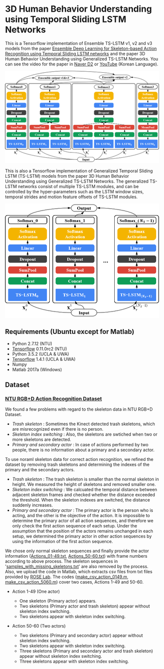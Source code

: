 # 3D Human Behavior Understanding using Temporal Sliding LSTM Networks

This is a Tensorflow implementation of Ensemble TS-LSTM v1, v2 and v3 models from the paper [Ensemble Deep Learning for Skeleton-based Action Recognition using Temporal Sliding LSTM networks][1] and the paper 3D Human Behavior Understanding using Generalized TS-LSTM Networks. You can see the video for the paper in [Naver D2][2] or [YouTube][3] (Korean Language).

![Model architecture](Image/ensemble_model.png)

This is also a Tensorflow implementation of Generalized Temporal Sliding LSTM (TS-LSTM) models from the paper 3D Human Behavior Understanding using Generalized TS-LSTM Networks. The generalized TS-LSTM networks consist of multiple TS-LSTM modules, and can be controlled by the hyper-parameters such as the LSTM window sizes, temporal strides and motion feature offsets of TS-LSTM modules.

![Model architecture](Image/generalized_model.png)

## Requirements (Ubuntu except for Matlab)
- Python 2.7.12 (NTU)
- [Tensorflow][4] 0.11.0rc2 (NTU)
- Python 3.5.2 (UCLA & UWA)
- [Tensorflow][4] 1.4.1 (UCLA & UWA)
- Numpy
- Matlab 2017a (Windows)

## Dataset
### [NTU RGB+D Action Recognition Dataset][5]

We found a few problems with regard to the skeleton data in NTU RGB+D Dataset.

- *Trash skeleton*
  : Sometimes the Kinect detected trash skeletons, which are misrecognized even if there is no person.
- *Skeleton index switching*
  : Also, the skeletons are swtiched when two or more skeletons are detected.
- *Primary and secondary actor*
  : In case of actions performed by two people, there is no information about a primary and a secondary actor.

To use noraml skeleton data for correct action recognition, we refined the dataset by removing trash skeletons and determining the indexes of the primary and the secondary actors.

- *Trash skeleton*
: The trash skeleton is smaller than the normal skeleton in height.
  We measured the height of skeletons and removed smaller one.
- *Skeleton index switching*
  : We calcuated the temporal distance between adjacent skeleton frames and checked whether the distance exceeded the threshold.
  When the skeleton indexes are switched, the distance suddenly increases.
- *Primary and secondary actor*
  : The primary actor is the person who is acting, and the other is the objective of the action.
  It is impossible to determine the primary actor of all action sequences, and therefore we only check the first action sequence of each setup.
  Under the assumption that the position of the actors remains unchanged in each setup, we determined the primary actor in other action sequences by using the information of the first action sequence.

We chose only normal skeleton sequences and finally provide the actor information ([Actions_01-49.txt][10], [Actions_50-60.txt][11]) with frame numbers according to above process.
The skeleton sequences in '[samples_with_missing_skeletons.txt][6]' are also removed by the process.
Also, we upload the code in Matlab, which extracts csv files from txt files provided by [ROSE Lab][7].
The codes ([make_csv_action_0149.m][8], [make_csv_action_5060.m][9]) cover two cases, Actions 1-49 and 50-60.

- Action 1-49 (One actor)
  - One skeleton (Primary actor) appears.
  - Two skeletons (Primary actor and trash skeleton) appear without skeleton index switching.
  - Two skeletons appear with skeleton index switching.
  
- Action 50-60 (Two actors)
  - Two skeletons (Primary and secondary actor) appear without skeleton index switching.
  - Two skeletons appear with skeleton index switching.
  - Three skeletons (Primary and secondary actor and trash skeleton) appear without skeleton index switching.
  - Three skeletons appear with skeleton index switching.

[1]: http://openaccess.thecvf.com/content_ICCV_2017/papers/Lee_Ensemble_Deep_Learning_ICCV_2017_paper.pdf
[2]: http://m.tv.naver.com/v/2643231
[3]: https://youtu.be/KSy7flzu4Es
[4]: https://www.tensorflow.org/install/
[5]: https://github.com/InwoongLee/NTURGB-D
[6]: https://github.com/InwoongLee/NTURGB-D/blob/master/Matlab/samples_with_missing_skeletons.txt
[7]: http://rose1.ntu.edu.sg/Datasets/actionRecognition.asp
[8]: https://github.com/InwoongLee/TS-LSTM/blob/master/NTU_Data_Info/make_csv_action_0149.m
[9]: https://github.com/InwoongLee/TS-LSTM/blob/master/NTU_Data_Info/make_csv_action_5060.m
[10]: https://github.com/InwoongLee/TS-LSTM/blob/master/NTU_Data_Info/Actions_01-49.txt
[11]: https://github.com/InwoongLee/TS-LSTM/blob/master/NTU_Data_Info/Actions_50-60.txt
